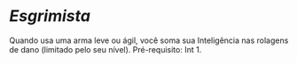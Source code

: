 # *Esgrimista*

Quando usa uma arma leve ou ágil, você soma sua Inteligência nas rolagens de dano (limitado pelo seu nível). Pré-requisito: Int 1.